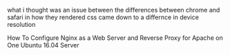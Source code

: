 
what i thought was an issue between the differences between chrome and safari
in how they rendered css came down to a differnce in device resolution

How To Configure Nginx as a Web Server and Reverse Proxy for Apache on One Ubuntu 16.04 Server